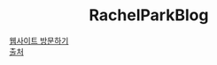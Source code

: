 <h1 align="center">
  RachelParkBlog
</h1>
<a href="https://rachelparkblog.netlify.app/">웹사이트 방문하기</a></br>
<a href="https://github.com/zoomKoding/zoomkoding-gatsby-blog">출처</a>
